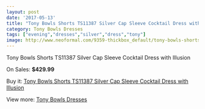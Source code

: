 ```yaml
---
layout: post
date: '2017-05-13'
title: "Tony Bowls Shorts TS11387 Silver Cap Sleeve Cocktail Dress with Illusion"
category: Tony Bowls Dresses
tags: ["evening","dresses","silver","dress","tony"]
image: http://www.neoformal.com/9359-thickbox_default/tony-bowls-shorts-ts11387-silver-cap-sleeve-cocktail-dress-with-illusion.jpg
---
```

Tony Bowls Shorts TS11387 Silver Cap Sleeve Cocktail Dress with Illusion

On Sales: **$429.99**
<a href="https://www.neoformal.com/en/tony-bowls-dresses/3241-tony-bowls-shorts-ts11387-silver-cap-sleeve-cocktail-dress-with-illusion.html"><amp-img layout="responsive" width="600" height="600" src="//www.neoformal.com/9359-thickbox_default/tony-bowls-shorts-ts11387-silver-cap-sleeve-cocktail-dress-with-illusion.jpg" alt="Tony Bowls Shorts TS11387 Silver Cap Sleeve Cocktail Dress with Illusion 0" /></a>
<a href="https://www.neoformal.com/en/tony-bowls-dresses/3241-tony-bowls-shorts-ts11387-silver-cap-sleeve-cocktail-dress-with-illusion.html"><amp-img layout="responsive" width="600" height="600" src="//www.neoformal.com/9361-thickbox_default/tony-bowls-shorts-ts11387-silver-cap-sleeve-cocktail-dress-with-illusion.jpg" alt="Tony Bowls Shorts TS11387 Silver Cap Sleeve Cocktail Dress with Illusion 1" /></a>
<a href="https://www.neoformal.com/en/tony-bowls-dresses/3241-tony-bowls-shorts-ts11387-silver-cap-sleeve-cocktail-dress-with-illusion.html"><amp-img layout="responsive" width="600" height="600" src="//www.neoformal.com/9360-thickbox_default/tony-bowls-shorts-ts11387-silver-cap-sleeve-cocktail-dress-with-illusion.jpg" alt="Tony Bowls Shorts TS11387 Silver Cap Sleeve Cocktail Dress with Illusion 2" /></a>

Buy it: [Tony Bowls Shorts TS11387 Silver Cap Sleeve Cocktail Dress with Illusion](https://www.neoformal.com/en/tony-bowls-dresses/3241-tony-bowls-shorts-ts11387-silver-cap-sleeve-cocktail-dress-with-illusion.html "Tony Bowls Shorts TS11387 Silver Cap Sleeve Cocktail Dress with Illusion")

View more: [Tony Bowls Dresses](https://www.neoformal.com/en/33-tony-bowls-dresses "Tony Bowls Dresses")